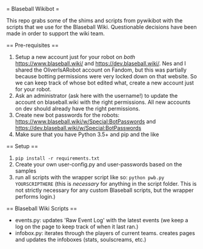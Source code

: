 = Blaseball Wikibot =

This repo grabs some of the shims and scripts from pywikibot with the scripts that we use for the Blaseball Wiki. Questionable decisions have been made in order to support the wiki team.

== Pre-requisites ==

1. Setup a new account just for your robot on *both* https://www.blaseball.wiki/ and https://dev.blaseball.wiki/. Nes and I shared the OliverIsARobot account on Fandom, but this was partially because botting permissions were very locked down on that website. So we can keep track of whose bot edited what, create a new account just for your robot.
2. Ask an administrator (ask here with the username!) to update the account on blaseball.wiki with the right permissions. All new accounts on dev should already have the right permissions.
3. Create new bot passwords for the robots: https://www.blaseball.wiki/w/Special:BotPasswords and https://dev.blaseball.wiki/w/Special:BotPasswords
4. Make sure that you have Python 3.5+ and pip and the like

== Setup ==

1. ```pip install -r requirements.txt```
2. Create your own user-config.py and user-passwords based on the samples
3. run all scripts with the wrapper script like so: ```python pwb.py YOURSCRIPTHERE``` (this is *necessary* for anything in the script folder. This is not strictly necessary for any custom Blaseball scripts, but the wrapper performs login.)

== Blaseball Wiki Scripts ==

- events.py: updates 'Raw Event Log' with the latest events (we keep a log on the page to keep track of when it last ran.)
- infobox.py: iterates through the players of current teams. creates pages and updates the infoboxes (stats, soulscreams, etc.)
